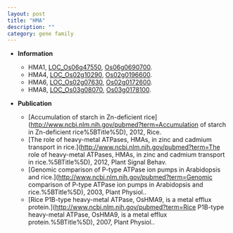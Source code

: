 ```yaml
---
layout: post
title: "HMA"
description: ""
category: gene family
---
```


* **Information**  
    + HMA1, [LOC_Os06g47550](http://rice.uga.edu/cgi-bin/ORF_infopage.cgi?orf=LOC_Os06g47550), [Os06g0690700](http://rapdb.dna.affrc.go.jp/viewer/gbrowse_details/irgsp1?name=Os06g0690700).
    + HMA4, [LOC_Os02g10290](http://rice.uga.edu/cgi-bin/ORF_infopage.cgi?orf=LOC_Os02g10290), [Os02g0196600](http://rapdb.dna.affrc.go.jp/viewer/gbrowse_details/irgsp1?name=Os02g0196600).
    + HMA6, [LOC_Os02g07630](http://rice.uga.edu/cgi-bin/ORF_infopage.cgi?orf=LOC_Os02g07630), [Os02g0172600](http://rapdb.dna.affrc.go.jp/viewer/gbrowse_details/irgsp1?name=Os02g0172600).
    + HMA8, [LOC_Os03g08070](http://rice.uga.edu/cgi-bin/ORF_infopage.cgi?orf=LOC_Os03g08070), [Os03g0178100](http://rapdb.dna.affrc.go.jp/viewer/gbrowse_details/irgsp1?name=Os03g0178100).

* **Publication**  
    + [Accumulation of starch in Zn-deficient rice](http://www.ncbi.nlm.nih.gov/pubmed?term=Accumulation of starch in Zn-deficient rice%5BTitle%5D), 2012, Rice.
    + [The role of heavy-metal ATPases, HMAs, in zinc and cadmium transport in rice.](http://www.ncbi.nlm.nih.gov/pubmed?term=The role of heavy-metal ATPases, HMAs, in zinc and cadmium transport in rice.%5BTitle%5D), 2012, Plant Signal Behav.
    + [Genomic comparison of P-type ATPase ion pumps in Arabidopsis and rice.](http://www.ncbi.nlm.nih.gov/pubmed?term=Genomic comparison of P-type ATPase ion pumps in Arabidopsis and rice.%5BTitle%5D), 2003, Plant Physiol..
    + [Rice P1B-type heavy-metal ATPase, OsHMA9, is a metal efflux protein.](http://www.ncbi.nlm.nih.gov/pubmed?term=Rice P1B-type heavy-metal ATPase, OsHMA9, is a metal efflux protein.%5BTitle%5D), 2007, Plant Physiol..


